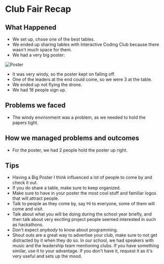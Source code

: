 # Club Fair Recap

## What Happened

- We set up, chose one of the best tables.
- We ended up sharing tables with Interactive Coding Club because there wasn't
  much space for them.
- We had a very big poster:

![Poster](http://i.imgur.com/uyd1Nb8.jpg)

- It was very windy, so the poster kept on falling off.
- One of the leaders at the end could come, so we were 3 at the table.
- We ended up not flying the drone.
- We had 18 people sign up.

## Problems we faced

- The windy environment was a problem, as we needed to hold the papers tight.

## How we managed problems and outcomes

- For the poster, we had 2 people hold the poster up right.

## Tips

- Having a Big Poster I think influenced a lot of people to come by and check
  it out.
- If you do share a table, make sure to keep organized.
- Make sure to have in your poster the most cool stuff and familiar logos that
  will attract people.
- Talk to people as they come by, say Hi to everyone, some of them will come
  and visit.
- Talk about what you will be doing during the school year briefly, and then
  talk about very exciting project people seemed interested in such as
  hackathons.
- Don't expect _anybody_ to know about programming.
- Shout outs are a great way to advertise your club, make sure to not get
  distracted by it when they do so. In our school, we had speakers with music
  and the leadership team mentioning clubs. If you have something similar, use
  it to your advantage. If you don't have it, request it as it's very useful
  and sets up the mood.
